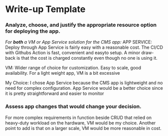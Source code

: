 # Write-up Template

### Analyze, choose, and justify the appropriate resource option for deploying the app.

*For **both** a VM or App Service solution for the CMS app:*
APP SERVICE: Deploy through App Service is fairly easy with a reasonable cost. The CI/CD with Githubs Action is fast, convenient and easyto setup. A minor draw-back is that the cost is charged constantly even though no one is using it.

VM: Wider range of choice for customization. Easy to scale, good availability. For a light weight app, VM is a bit excessive

My Choice: I chose App Service because the CMS app is lightweight and no need for complex configuration. App Service would be a better choice since it is pretty straightforward and easier to monitor

### Assess app changes that would change your decision.

For more complex requirements in function beside CRUD that relied on heavy-duty workload on the hardware, VM would be my choice. Another point to add is that on a larger scale, VM would be more reasonable in cost. 